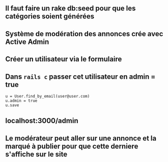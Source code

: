 ## Il faut faire un rake db:seed pour que les catégories soient générées

## Système de modération des annonces crée avec Active Admin
## Créer un utilisateur via le formulaire
## Dans `rails c` passer cet utilisateur en admin = true
```
u = User.find_by_email(user@user.com)
u.admin = true
u.save

```

## localhost:3000/admin

## Le modérateur peut aller sur une annonce et la marqué à publier pour que cette derniere s'affiche sur le site


